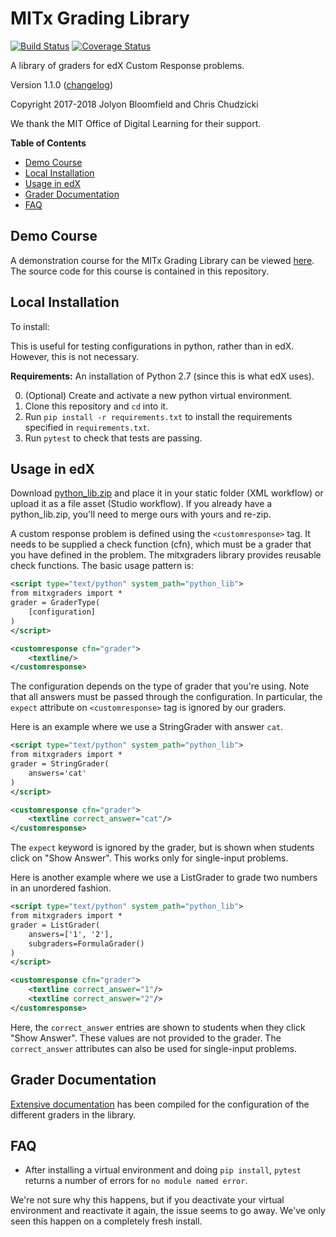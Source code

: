 # MITx Grading Library

[![Build Status](https://travis-ci.org/mitodl/mitx-grading-library.svg?branch=master)](https://travis-ci.org/mitodl/mitx-grading-library)
[![Coverage Status](https://coveralls.io/repos/github/mitodl/mitx-grading-library/badge.svg?branch=master)](https://coveralls.io/github/mitodl/mitx-grading-library?branch=master)

A library of graders for edX Custom Response problems.

Version 1.1.0 ([changelog](changelog.md))

Copyright 2017-2018 Jolyon Bloomfield and Chris Chudzicki

We thank the MIT Office of Digital Learning for their support.

**Table of Contents**

- [Demo Course](#demo-course)
- [Local Installation](#local-installation)
- [Usage in edX](#usage-in-edx)
- [Grader Documentation](#grader-documentation)
- [FAQ](#FAQ)


## Demo Course

A demonstration course for the MITx Grading Library can be viewed [here](https://edge.edx.org/courses/course-v1:MITx+grading-library+examples/). The source code for this course is contained in this repository.


## Local Installation

To install:

This is useful for testing configurations in python, rather than in edX. However, this is not necessary.

**Requirements:** An installation of Python 2.7 (since this is what edX uses).

0. (Optional) Create and activate a new python virtual environment.
1. Clone this repository and `cd` into it.
2. Run `pip install -r requirements.txt` to install the requirements specified in `requirements.txt`.
3. Run `pytest` to check that tests are passing.


## Usage in edX
Download [python_lib.zip](python_lib.zip) and place it in your static folder (XML workflow) or upload it as a file asset (Studio workflow). If you already have a python_lib.zip, you'll need to merge ours with yours and re-zip.

A custom response problem is defined using the `<customresponse>` tag. It needs to be supplied a check function (cfn), which must be a grader that you have defined in the problem. The mitxgraders library provides reusable check functions. The basic usage pattern is:

```xml
<script type="text/python" system_path="python_lib">
from mitxgraders import *
grader = GraderType(
    [configuration]
)
</script>

<customresponse cfn="grader">
    <textline/>
</customresponse>
```

The configuration depends on the type of grader that you're using. Note that all answers must be passed through the configuration. In particular, the `expect`  attribute on `<customresponse>` tag is ignored by our graders.

Here is an example where we use a StringGrader with answer `cat`.

```xml
<script type="text/python" system_path="python_lib">
from mitxgraders import *
grader = StringGrader(
    answers='cat'
)
</script>

<customresponse cfn="grader">
    <textline correct_answer="cat"/>
</customresponse>
```

The `expect` keyword is ignored by the grader, but is shown when students click on "Show Answer". This works only for single-input problems.

Here is another example where we use a ListGrader to grade two numbers in an unordered fashion.

```xml
<script type="text/python" system_path="python_lib">
from mitxgraders import *
grader = ListGrader(
    answers=['1', '2'],
    subgraders=FormulaGrader()
)
</script>

<customresponse cfn="grader">
    <textline correct_answer="1"/>
    <textline correct_answer="2"/>
</customresponse>
```

Here, the `correct_answer` entries are shown to students when they click "Show Answer". These values are not provided to the grader. The `correct_answer` attributes can also be used for single-input problems.


## Grader Documentation

[Extensive documentation](docs/README.md) has been compiled for the configuration of the different graders in the library.


## FAQ

* After installing a virtual environment and doing `pip install`, `pytest` returns a number of errors for `no module named error`.

We're not sure why this happens, but if you deactivate your virtual environment and reactivate it again, the issue seems to go away. We've only seen this happen on a completely fresh install.
